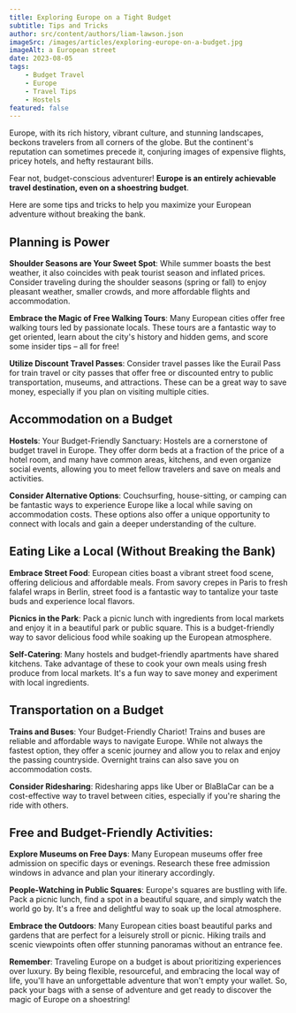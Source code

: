 ```yaml
---
title: Exploring Europe on a Tight Budget
subtitle: Tips and Tricks
author: src/content/authors/liam-lawson.json
imageSrc: /images/articles/exploring-europe-on-a-budget.jpg
imageAlt: a European street
date: 2023-08-05
tags:
    - Budget Travel
    - Europe
    - Travel Tips
    - Hostels
featured: false
---
```


Europe, with its rich history, vibrant culture, and stunning landscapes, beckons travelers from all corners of the globe. But the continent's reputation can sometimes precede it, conjuring images of expensive flights, pricey hotels, and hefty restaurant bills.

Fear not, budget-conscious adventurer! **Europe is an entirely achievable travel destination, even on a shoestring budget**.

Here are some tips and tricks to help you maximize your European adventure without breaking the bank.

## Planning is Power

**Shoulder Seasons are Your Sweet Spot**: While summer boasts the best weather, it also coincides with peak tourist season and inflated prices. Consider traveling during the shoulder seasons (spring or fall) to enjoy pleasant weather, smaller crowds, and more affordable flights and accommodation.

**Embrace the Magic of Free Walking Tours**: Many European cities offer free walking tours led by passionate locals. These tours are a fantastic way to get oriented, learn about the city's history and hidden gems, and score some insider tips – all for free!

**Utilize Discount Travel Passes**: Consider travel passes like the Eurail Pass for train travel or city passes that offer free or discounted entry to public transportation, museums, and attractions. These can be a great way to save money, especially if you plan on visiting multiple cities.

## Accommodation on a Budget

**Hostels**: Your Budget-Friendly Sanctuary: Hostels are a cornerstone of budget travel in Europe. They offer dorm beds at a fraction of the price of a hotel room, and many have common areas, kitchens, and even organize social events, allowing you to meet fellow travelers and save on meals and activities.

**Consider Alternative Options**: Couchsurfing, house-sitting, or camping can be fantastic ways to experience Europe like a local while saving on accommodation costs. These options also offer a unique opportunity to connect with locals and gain a deeper understanding of the culture.

## Eating Like a Local (Without Breaking the Bank)

**Embrace Street Food**: European cities boast a vibrant street food scene, offering delicious and affordable meals. From savory crepes in Paris to fresh falafel wraps in Berlin, street food is a fantastic way to tantalize your taste buds and experience local flavors.

**Picnics in the Park**: Pack a picnic lunch with ingredients from local markets and enjoy it in a beautiful park or public square. This is a budget-friendly way to savor delicious food while soaking up the European atmosphere.

**Self-Catering**: Many hostels and budget-friendly apartments have shared kitchens. Take advantage of these to cook your own meals using fresh produce from local markets. It's a fun way to save money and experiment with local ingredients.

## Transportation on a Budget

**Trains and Buses**: Your Budget-Friendly Chariot! Trains and buses are reliable and affordable ways to navigate Europe. While not always the fastest option, they offer a scenic journey and allow you to relax and enjoy the passing countryside. Overnight trains can also save you on accommodation costs.

**Consider Ridesharing**: Ridesharing apps like Uber or BlaBlaCar can be a cost-effective way to travel between cities, especially if you're sharing the ride with others.

## Free and Budget-Friendly Activities:

**Explore Museums on Free Days**: Many European museums offer free admission on specific days or evenings. Research these free admission windows in advance and plan your itinerary accordingly.

**People-Watching in Public Squares**: Europe's squares are bustling with life. Pack a picnic lunch, find a spot in a beautiful square, and simply watch the world go by. It's a free and delightful way to soak up the local atmosphere.

**Embrace the Outdoors**: Many European cities boast beautiful parks and gardens that are perfect for a leisurely stroll or picnic. Hiking trails and scenic viewpoints often offer stunning panoramas without an entrance fee.

**Remember**: Traveling Europe on a budget is about prioritizing experiences over luxury. By being flexible, resourceful, and embracing the local way of life, you'll have an unforgettable adventure that won't empty your wallet. So, pack your bags with a sense of adventure and get ready to discover the magic of Europe on a shoestring!
